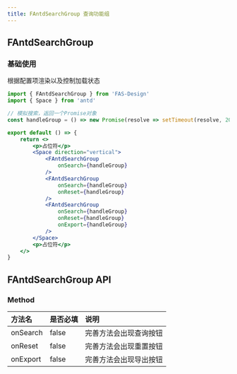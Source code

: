 ```yaml
---
title: FAntdSearchGroup 查询功能组
---
```


## FAntdSearchGroup

### 基础使用

根据配置项渲染以及控制加载状态

```jsx
import { FAntdSearchGroup } from 'FAS-Design'
import { Space } from 'antd'

// 模拟搜索，返回一个Promise对象
const handleGroup = () => new Promise(resolve => setTimeout(resolve, 2000))

export default () => {
    return <>
        <p>占位符</p>
        <Space direction="vertical">
            <FAntdSearchGroup
                onSearch={handleGroup}
            />
            <FAntdSearchGroup
                onSearch={handleGroup}
                onReset={handleGroup}
            />
            <FAntdSearchGroup
                onSearch={handleGroup}
                onReset={handleGroup}
                onExport={handleGroup}
            />
        </Space>
        <p>占位符</p>
    </>
}
```

## FAntdSearchGroup API

### Method

| 方法名      | 是否必填  | 说明          |
|:---------|:------|:------------|
| onSearch | false | 完善方法会出现查询按钮 |
| onReset  | false | 完善方法会出现重置按钮 |
| onExport | false | 完善方法会出现导出按钮 |
